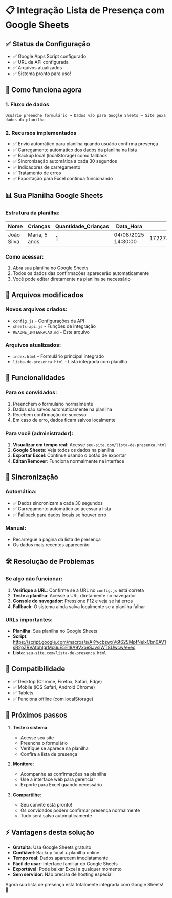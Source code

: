 # 📋 Integração Lista de Presença com Google Sheets

## ✅ Status da Configuração
- ✅ Google Apps Script configurado
- ✅ URL da API configurada
- ✅ Arquivos atualizados
- ✅ Sistema pronto para uso!

## 🚀 Como funciona agora

### 1. **Fluxo de dados**
```
Usuário preenche formulário → Dados vão para Google Sheets → Site puxa dados da planilha
```

### 2. **Recursos implementados**
- ✅ Envio automático para planilha quando usuário confirma presença
- ✅ Carregamento automático dos dados da planilha na lista
- ✅ Backup local (localStorage) como fallback
- ✅ Sincronização automática a cada 30 segundos
- ✅ Indicadores de carregamento
- ✅ Tratamento de erros
- ✅ Exportação para Excel continua funcionando

## 📊 Sua Planilha Google Sheets

### Estrutura da planilha:
| Nome | Crianças | Quantidade_Crianças | Data_Hora | ID |
|------|----------|--------------------|-----------|----|
| João Silva | Maria, 5 anos | 1 | 04/08/2025 14:30:00 | 1722789000000 |

### Como acessar:
1. Abra sua planilha no Google Sheets
2. Todos os dados das confirmações aparecerão automaticamente
3. Você pode editar diretamente na planilha se necessário

## 🔧 Arquivos modificados

### Novos arquivos criados:
- `config.js` - Configurações da API
- `sheets-api.js` - Funções de integração
- `README_INTEGRACAO.md` - Este arquivo

### Arquivos atualizados:
- `index.html` - Formulário principal integrado
- `lista-de-presenca.html` - Lista integrada com planilha

## 🎯 Funcionalidades

### Para os convidados:
1. Preenchem o formulário normalmente
2. Dados são salvos automaticamente na planilha
3. Recebem confirmação de sucesso
4. Em caso de erro, dados ficam salvos localmente

### Para você (administrador):
1. **Visualizar em tempo real**: Acesse `seu-site.com/lista-de-presenca.html`
2. **Google Sheets**: Veja todos os dados na planilha
3. **Exportar Excel**: Continue usando o botão de exportar
4. **Editar/Remover**: Funciona normalmente na interface

## 🔄 Sincronização

### Automática:
- ✅ Dados sincronizam a cada 30 segundos
- ✅ Carregamento automático ao acessar a lista
- ✅ Fallback para dados locais se houver erro

### Manual:
- Recarregue a página da lista de presença
- Os dados mais recentes aparecerão

## 🛠️ Resolução de Problemas

### Se algo não funcionar:

1. **Verifique a URL**: Confirme se a URL no `config.js` está correta
2. **Teste a planilha**: Acesse a URL diretamente no navegador
3. **Console do navegador**: Pressione F12 e veja se há erros
4. **Fallback**: O sistema ainda salva localmente se a planilha falhar

### URLs importantes:
- **Planilha**: Sua planilha no Google Sheets
- **Script**: https://script.google.com/macros/s/AKfycbzwxV6t62SMpfNelxCbn0AV1sR2pZRVAtbhIgrMc6uE5E18A9VxbeSJvsjWT8Uwcw/exec
- **Lista**: `seu-site.com/lista-de-presenca.html`

## 📱 Compatibilidade
- ✅ Desktop (Chrome, Firefox, Safari, Edge)
- ✅ Mobile (iOS Safari, Android Chrome)
- ✅ Tablets
- ✅ Funciona offline (com localStorage)

## 🎉 Próximos passos

1. **Teste o sistema**:
   - Acesse seu site
   - Preencha o formulário
   - Verifique se aparece na planilha
   - Confira a lista de presença

2. **Monitore**:
   - Acompanhe as confirmações na planilha
   - Use a interface web para gerenciar
   - Exporte para Excel quando necessário

3. **Compartilhe**:
   - Seu convite está pronto!
   - Os convidados podem confirmar presença normalmente
   - Tudo será salvo automaticamente

## ⚡ Vantagens desta solução

- **Gratuita**: Usa Google Sheets gratuito
- **Confiável**: Backup local + planilha online
- **Tempo real**: Dados aparecem imediatamente
- **Fácil de usar**: Interface familiar do Google Sheets
- **Exportável**: Pode baixar Excel a qualquer momento
- **Sem servidor**: Não precisa de hosting especial

Agora sua lista de presença está totalmente integrada com Google Sheets! 🎊
